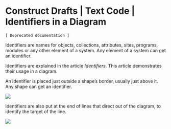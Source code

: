 ﻿Construct Drafts | Text Code | Identifiers in a Diagram
=======================================================

`[ Deprecated documentation ]`

Identifiers are names for objects, collections, attributes, sites, programs, modules or any other element of a system. Any element of a system can get an identifier.

Identifiers are explained in the article *Identifiers*. This article demonstrates their usage in a diagram.

An identifier is placed just outside a shape’s border, usually just above it.
Any shape can get an identifier.

![](images/1.2.%20Identifiers%20in%20a%20Diagram.001.png)

Identifiers are also put at the end of lines that direct out of the diagram, to identify the target of the line.

![](images/1.2.%20Identifiers%20in%20a%20Diagram.002.png)
